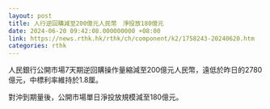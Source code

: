 ```yaml
---
layout: post
title: 人行逆回購減至200億元人民幣　淨投放180億元
date: 2024-06-20 09:42:08.000000000 +08:00
link: https://news.rthk.hk/rthk/ch/component/k2/1758243-20240620.htm
categories: rthk
---
```


人民銀行公開市場7天期逆回購操作量縮減至200億元人民幣，遠低於昨日的2780億元，中標利率維持於1.8厘。

對沖到期量後，公開市場單日淨投放規模減至180億元。
